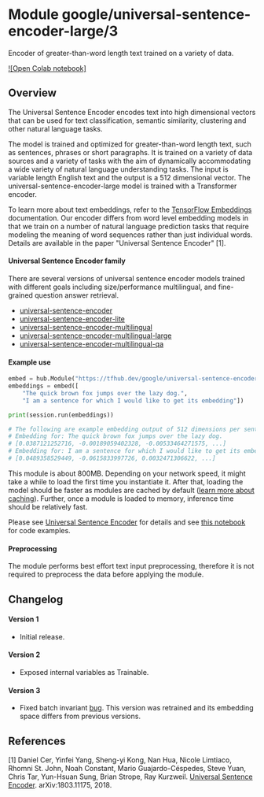 # Module google/universal-sentence-encoder-large/3
Encoder of greater-than-word length text trained on a variety of data.

<!-- task: text-embedding -->
<!-- asset-path: legacy -->
<!-- network-architecture: transformer -->
<!-- language: en -->
<!-- fine-tunable: true -->
<!-- format: hub -->


[![Open Colab notebook]](https://colab.research.google.com/github/tensorflow/hub/blob/50bbebaa248cff13e82ddf0268ed1b149ef478f2/examples/colab/semantic_similarity_with_tf_hub_universal_encoder.ipynb)

## Overview

The Universal Sentence Encoder encodes text into high dimensional vectors that
can be used for text classification, semantic similarity, clustering and other
natural language tasks.

The model is trained and optimized for greater-than-word length text, such as
sentences, phrases or short paragraphs. It is trained on a variety of data
sources and a variety of tasks with the aim of dynamically accommodating a wide
variety of natural language understanding tasks. The input is variable length
English text and the output is a 512 dimensional vector. The
universal-sentence-encoder-large model is trained with a Transformer encoder.

To learn more about text embeddings, refer to the [TensorFlow Embeddings](https://www.tensorflow.org/tutorials/text/word_embeddings)
documentation. Our encoder differs from word level embedding models in that we
train on a number of natural language prediction tasks that require modeling the
meaning of word sequences rather than just individual words. Details are
available in the paper "Universal Sentence Encoder" [1].

#### Universal Sentence Encoder family

There are several versions of universal sentence encoder models trained with
different goals including size/performance multilingual, and fine-grained
question answer retrieval.

*   [universal-sentence-encoder](https://tfhub.dev/google/universal-sentence-encoder-large/2)
*   [universal-sentence-encoder-lite](https://tfhub.dev/google/universal-sentence-encoder-lite/2)
*   [universal-sentence-encoder-multilingual](https://tfhub.dev/google/universal-sentence-encoder-multilingual/1)
*   [universal-sentence-encoder-multilingual-large](https://tfhub.dev/google/universal-sentence-encoder-multilingual-large/1)
*   [universal-sentence-encoder-multilingual-qa](https://tfhub.dev/google/universal-sentence-encoder-multilingual-qa/1)

#### Example use

```python
embed = hub.Module("https://tfhub.dev/google/universal-sentence-encoder-large/3")
embeddings = embed([
    "The quick brown fox jumps over the lazy dog.",
    "I am a sentence for which I would like to get its embedding"])

print(session.run(embeddings))

# The following are example embedding output of 512 dimensions per sentence
# Embedding for: The quick brown fox jumps over the lazy dog.
# [0.0387121252716, -0.00189059402328, -0.00533464271575, ...]
# Embedding for: I am a sentence for which I would like to get its embedding.
# [0.0489358529449, -0.0615833997726, 0.0032471306622, ...]
```

This module is about 800MB. Depending on your network speed, it might take a while
to load the first time you instantiate it. After that, loading the model should
be faster as modules are cached by default
([learn more about caching](https://www.tensorflow.org/hub/tf1_hub_module)). Further,
once a module is loaded to memory, inference time should be relatively fast.

Please see [Universal Sentence
Encoder](https://tfhub.dev/google/universal-sentence-encoder/2) for details and
see [this
notebook](https://colab.research.google.com/github/tensorflow/hub/blob/50bbebaa248cff13e82ddf0268ed1b149ef478f2/examples/colab/semantic_similarity_with_tf_hub_universal_encoder.ipynb)
for code examples.

#### Preprocessing
The module performs best effort text input preprocessing, therefore it is not
required to preprocess the data before applying the module.

## Changelog

#### Version 1
*  Initial release.

#### Version 2
*  Exposed internal variables as Trainable.

#### Version 3
*  Fixed batch invariant [bug](https://github.com/tensorflow/hub/issues/74). This
   version was retrained and its embedding space differs from previous versions.

## References

[1] Daniel Cer, Yinfei Yang, Sheng-yi Kong, Nan Hua, Nicole Limtiaco,
Rhomni St. John, Noah Constant, Mario Guajardo-Céspedes, Steve Yuan, Chris Tar,
Yun-Hsuan Sung, Brian Strope, Ray Kurzweil. [Universal Sentence Encoder](https://arxiv.org/abs/1803.11175).
arXiv:1803.11175, 2018.
